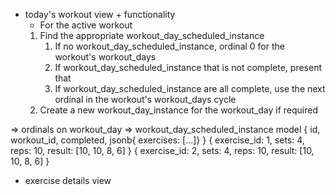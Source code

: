 - today's workout view + functionality
  - For the active workout
  1) Find the appropriate workout_day_scheduled_instance
     1) If no workout_day_scheduled_instance, ordinal 0 for the workout's workout_days
     3) If workout_day_scheduled_instance that is not complete, present that
     2) If workout_day_scheduled_instance are all complete, use the next ordinal in the workout's workout_days cycle 
  2) Create a new workout_day_instance for the workout_day if required

=> ordinals on workout_day
=> workout_day_scheduled_instance model 
    { id, workout_id, completed, jsonb{ exercises: [...]} }
        { exercise_id: 1, sets: 4, reps: 10, result: [10, 10, 8, 6] }
        { exercise_id: 2, sets: 4, reps: 10, result: [10, 10, 8, 6] }

- exercise details view
